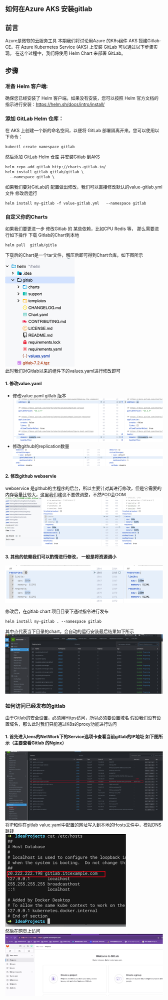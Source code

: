 如何在Azure AKS 安装gitlab
---
## 前言
Azure是微软的云服务工具 本期我们将讨论用Azure 的K8s组件 AKS 搭建Gitlab-CE。在 Azure Kubernetes Service (AKS) 上安装 GitLab 可以通过以下步骤实现。
在这个过程中，我们将使用 Helm Chart 来部署 GitLab。
## 步骤
### 准备 Helm 客户端:  
  确保您已经安装了 Helm 客户端。如果没有安装，您可以按照 Helm 官方文档的指示进行安装：https://helm.sh/docs/intro/install/
### 添加 GitLab Helm 仓库：  
在 AKS 上创建一个新的命名空间，以便将 GitLab 部署隔离开来。您可以使用以下命令：
```
kubectl create namespace gitlab
```
然后添加 GitLab Helm 仓库 并安装Gitlab 到AKS
```
helm repo add gitlab http://charts.gitlab.io/
helm install gitlab gitlab/gitlab \
  --namespace gitlab \
```
如果我们要对GitLab的
配置做出修改，我们可以直接修改默认的value-gitlab.yml文件
修改后运行
```
helm install my-gitlab -f value-gitlab.yml   --namespace gitlab
```
### 自定义你的Charts
如果我们要更进一步 修改Gitlab 的 某些依赖，比如CPU Redis 等， 那么需要进行如下操作
下载 Gitlab的Chart到本地
```
helm pull  gitlab/gitla
```
下载后的Chart是一个tar文件，解压后即可得到Chart仓库，如下图所示  
![img.png](img/img.png)  
此时我们对Gitlab以来的组件下的values.yaml进行修改即可
#### 1. 修改value.yaml
- 修改value.yaml gitlab 版本![img.png](img/img-gitlab/img.png)
- 修改github的replication数量
![img_1.png](img/img-gitlab/img_1.png)
#### 2. 修改github webservie 
webservice 是github的主程序的后台，所以主要针对其进行修改，但是它需要的内存容量比较大，这里我们建议不要做调整，不然POD会OOM
![img_2.png](img/img-gitlab/img_2.png)
#### 3. 其他的依赖我们可以酌情进行修改， 一般是将资源调小
![img_3.png](img/img-gitlab/img_3.png)

修改后，在gitlab chart 项目目录下通过指令进行发布
```
helm install my-gitlab . --namespace gitlab
```
其中点代表当下目录的chart，会自动的运行安装最后结果如下所示
![img_1.png](img/img_1.png)
###  如何访问已经发布的gitlab
由于Gitlab的安全设置，必须用Https访问，所以必须要设置域名
假设我们没有设置域名，那么此时我们只能通过K8s的proxy功能进行访问
#### 1. 首先进入lens的NetWork下的Service选项卡查看当前gitlab的IP地址 如下图所示（主要查看Gitlab 的Nginx）
![img.png](img/img-gitlab/1/img.png)
将IP和你在gitlab value.yaml中配置的网址写入到本地的Hosts文件中，模拟DNS跳转  
![img_1.png](img/img-gitlab/1/img_1.png)  
然后在网页上访问  
![img_2.png](img/img-gitlab/1/img_2.png)
